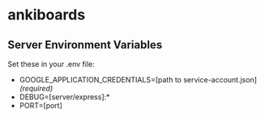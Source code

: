 # ankiboards

## Server Environment Variables
  
Set these in your .env file:

<ul>
  <li> GOOGLE_APPLICATION_CREDENTIALS=[path to service-account.json] <i>(required)</i> </li>
  <li> DEBUG=[server/express]:* </li>
  <li> PORT=[port] </li>
</ul>
